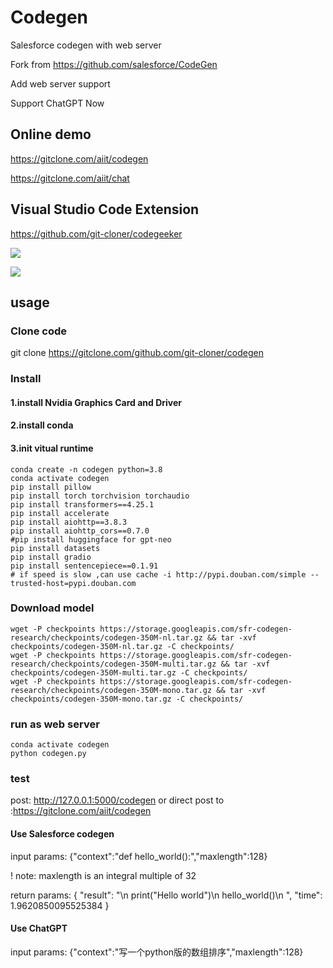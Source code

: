 # Codegen

Salesforce codegen with web server

Fork from https://github.com/salesforce/CodeGen

Add web server support 

Support ChatGPT Now

## Online demo

https://gitclone.com/aiit/codegen

https://gitclone.com/aiit/chat

## Visual Studio Code  Extension

https://github.com/git-cloner/codegeeker

 ![](https://gitclone.com/download1/aiit/codegeeker.gif)

 ![](https://gitclone.com/download1/aiit/codegen.gif)

## usage

### Clone code

git clone https://gitclone.com/github.com/git-cloner/codegen

### Install

#### 1.install Nvidia Graphics Card and Driver

#### 2.install conda

#### 3.init vitual runtime

```shell
conda create -n codegen python=3.8
conda activate codegen
pip install pillow
pip install torch torchvision torchaudio
pip install transformers==4.25.1
pip install accelerate
pip install aiohttp==3.8.3
pip install aiohttp_cors==0.7.0
#pip install huggingface for gpt-neo
pip install datasets
pip install gradio
pip install sentencepiece==0.1.91
# if speed is slow ,can use cache -i http://pypi.douban.com/simple --trusted-host=pypi.douban.com

```

### Download model

```shell
wget -P checkpoints https://storage.googleapis.com/sfr-codegen-research/checkpoints/codegen-350M-nl.tar.gz && tar -xvf checkpoints/codegen-350M-nl.tar.gz -C checkpoints/
wget -P checkpoints https://storage.googleapis.com/sfr-codegen-research/checkpoints/codegen-350M-multi.tar.gz && tar -xvf checkpoints/codegen-350M-multi.tar.gz -C checkpoints/
wget -P checkpoints https://storage.googleapis.com/sfr-codegen-research/checkpoints/codegen-350M-mono.tar.gz && tar -xvf checkpoints/codegen-350M-mono.tar.gz -C checkpoints/
```

### run as web server
```shell
conda activate codegen
python codegen.py
```

### test
post: http://127.0.0.1:5000/codegen or direct post to :https://gitclone.com/aiit/codegen

#### Use Salesforce codegen

input params: {"context":"def hello_world():","maxlength":128}

! note: maxlength is an integral multiple of 32

return params: 
{
    "result": "\n        print(\"Hello world\")\n        hello_world()\n      ",
    "time": 1.9620850095525384
}

#### Use ChatGPT

input params: {"context":"写一个python版的数组排序","maxlength":128}